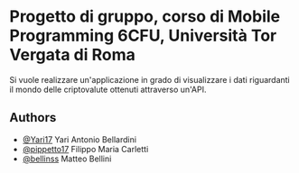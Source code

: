 
# Progetto di gruppo, corso di Mobile Programming 6CFU, Università Tor Vergata di Roma

Si vuole realizzare un'applicazione in grado di visualizzare i dati riguardanti il mondo delle criptovalute ottenuti attraverso un'API.


## Authors

- [@Yari17](https://github.com/Yari17) Yari Antonio Bellardini
- [@pippetto17](https://github.com/pippetto17) Filippo Maria Carletti
- [@bellinss](https://github.com/bellinss) Matteo Bellini


